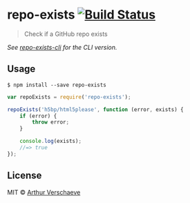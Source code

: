 # repo-exists [![Build Status](https://travis-ci.org/arthurvr/repo-exists.svg?branch=master)](https://travis-ci.org/arthurvr/repo-exists)

> Check if a GitHub repo exists

*See [repo-exists-cli](https://github.com/arthurvr/repo-exists-cli) for the CLI version.*

## Usage

```
$ npm install --save repo-exists
```

```javascript
var repoExists = require('repo-exists');

repoExists('h5bp/html5please', function (error, exists) {
	if (error) {
		throw error;
	}

	console.log(exists);
	//=> true
});
```


## License

MIT © [Arthur Verschaeve](https://github.com/arthurvr)

